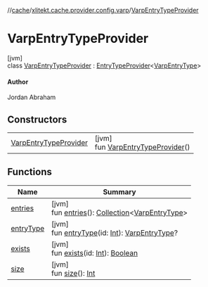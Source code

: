 //[cache](../../../index.md)/[xlitekt.cache.provider.config.varp](../index.md)/[VarpEntryTypeProvider](index.md)

# VarpEntryTypeProvider

[jvm]\
class [VarpEntryTypeProvider](index.md) : [EntryTypeProvider](../../xlitekt.cache.provider/-entry-type-provider/index.md)&lt;[VarpEntryType](../-varp-entry-type/index.md)&gt; 

#### Author

Jordan Abraham

## Constructors

| | |
|---|---|
| [VarpEntryTypeProvider](-varp-entry-type-provider.md) | [jvm]<br>fun [VarpEntryTypeProvider](-varp-entry-type-provider.md)() |

## Functions

| Name | Summary |
|---|---|
| [entries](../../xlitekt.cache.provider/-entry-type-provider/entries.md) | [jvm]<br>fun [entries](../../xlitekt.cache.provider/-entry-type-provider/entries.md)(): [Collection](https://kotlinlang.org/api/latest/jvm/stdlib/kotlin.collections/-collection/index.html)&lt;[VarpEntryType](../-varp-entry-type/index.md)&gt; |
| [entryType](../../xlitekt.cache.provider/-entry-type-provider/entry-type.md) | [jvm]<br>fun [entryType](../../xlitekt.cache.provider/-entry-type-provider/entry-type.md)(id: [Int](https://kotlinlang.org/api/latest/jvm/stdlib/kotlin/-int/index.html)): [VarpEntryType](../-varp-entry-type/index.md)? |
| [exists](../../xlitekt.cache.provider/-entry-type-provider/exists.md) | [jvm]<br>fun [exists](../../xlitekt.cache.provider/-entry-type-provider/exists.md)(id: [Int](https://kotlinlang.org/api/latest/jvm/stdlib/kotlin/-int/index.html)): [Boolean](https://kotlinlang.org/api/latest/jvm/stdlib/kotlin/-boolean/index.html) |
| [size](../../xlitekt.cache.provider/-entry-type-provider/size.md) | [jvm]<br>fun [size](../../xlitekt.cache.provider/-entry-type-provider/size.md)(): [Int](https://kotlinlang.org/api/latest/jvm/stdlib/kotlin/-int/index.html) |
